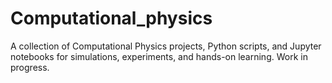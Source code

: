 # Computational_physics
A collection of Computational Physics projects, Python scripts, and Jupyter notebooks for simulations, experiments, and hands-on learning. Work in progress.
